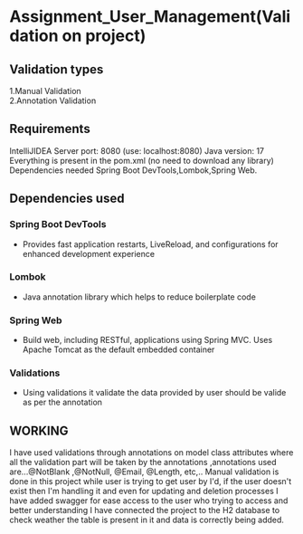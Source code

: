 # Assignment_User_Management(Validation on project) 
## Validation types
1.Manual Validation   
2.Annotation Validation
## Requirements
IntelliJIDEA
 Server port: 8080 (use: localhost:8080)
 Java version: 17
Everything is present in the pom.xml (no need to download any library)
Dependencies needed Spring Boot DevTools,Lombok,Spring Web.
## Dependencies used
### Spring Boot DevTools
* Provides fast application restarts, LiveReload, and configurations for enhanced development experience
### Lombok
* Java annotation library which helps to reduce boilerplate code
### Spring Web
* Build web, including RESTful, applications using Spring MVC. Uses Apache Tomcat as the default embedded container
### Validations
*  Using validations it validate the data provided by user should be valide as per the annotation
## WORKING
I have used validations through annotations on model class attributes where all the validation part will be taken by the annotations ,annotations used are...@NotBlank ,@NotNull, @Email, @Length, etc,..
Manual validation is done in this project while user is trying to get user by I'd, if the user doesn't exist then I'm handling it and even for updating and deletion processes
I have added swagger for ease access to the user who trying to access and better understanding
I have connected the project to the H2 database to check weather the table is present in it and data is correctly being added.